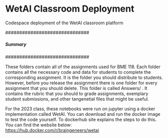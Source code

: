 # WetAI Classroom Deployment
Codespace deployment of the WetAI classroom platform

##############################
#####     Summary     ########
##############################

These folders contain all of the assignments used for BME 118. Each folder contains all the necessary code and data for students to complete the corresponding assignment. It is the folder you should distribute to students. However, before you release the assignment there is one folder for every assignment that you should delete. This folder is called Answers/ . It contains the rubric that you should to grade assignments, exemplary student submissions, and other tangenetial files that might be useful.

For the 2023 class, these notebooks were run on jupyter using a docker implementation called WetAI. You can download and run the docker image to test the code yourself. To dockerhub site explains the steps to do this. You can find the website below:
https://hub.docker.com/r/braingeneers/wetai 

